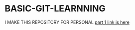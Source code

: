 # BASIC-GIT-LEARNNING
I MAKE THIS REPOSITORY FOR PERSONAL 
[part 1 link is here](https://nbviewer.org/github/rakibhasan0001/BASIC-GIT-LEARNNING/blob/6e25648b1b4b3309dfa4923bcb27046d8d41295d/GIT%20HUB%20TUTORIAL.ipynb)

